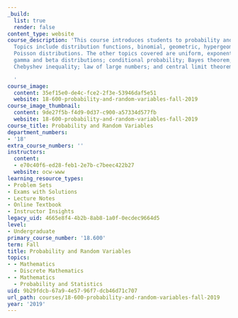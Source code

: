 ```yaml
---
_build:
  list: true
  render: false
content_type: website
course_description: 'This course introduces students to probability and random variables.
  Topics include distribution functions, binomial, geometric, hypergeometric, and
  Poisson distributions. The other topics covered are uniform, exponential, normal,
  gamma and beta distributions; conditional probability; Bayes theorem; joint distributions;
  Chebyshev inequality; law of large numbers; and central limit theorem.

  '
course_image:
  content: 35ef15e0-de4c-fce2-2f3e-53946daf5e51
  website: 18-600-probability-and-random-variables-fall-2019
course_image_thumbnail:
  content: 9de27f5b-f4d9-0d37-c900-a57334d577fb
  website: 18-600-probability-and-random-variables-fall-2019
course_title: Probability and Random Variables
department_numbers:
- '18'
extra_course_numbers: ''
instructors:
  content:
  - e70c40f6-ed28-feb1-2e7b-c7beec422b27
  website: ocw-www
learning_resource_types:
- Problem Sets
- Exams with Solutions
- Lecture Notes
- Online Textbook
- Instructor Insights
legacy_uid: 4665e8f4-4b2b-8ab8-1a0f-0ecdec9664d5
level:
- Undergraduate
primary_course_number: '18.600'
term: Fall
title: Probability and Random Variables
topics:
- - Mathematics
  - Discrete Mathematics
- - Mathematics
  - Probability and Statistics
uid: 9b29fdcb-67a9-4e57-96f7-dcb46d71c707
url_path: courses/18-600-probability-and-random-variables-fall-2019
year: '2019'
---
```


